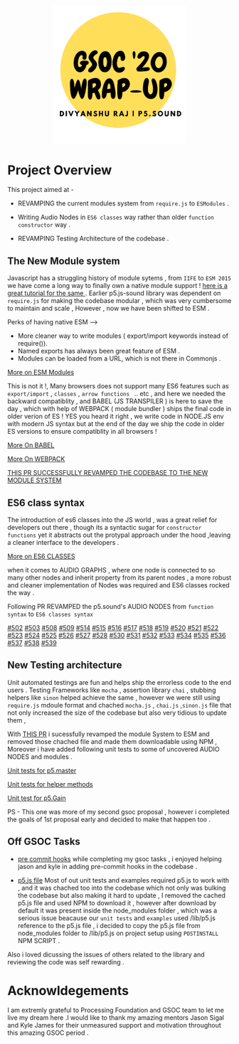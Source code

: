 

<p align="center">
  <img src="https://github.com/endurance21/GSOC-20-WrapUp/blob/master/assets/images/gsoc-heading.png"  alt="github - endurance21" width="300" />
</p

<p>

# Project Overview
  This project aimed at - 
  * REVAMPING the current modules system from ``require.js`` to ``ESModules`` .
  
  * Writing   Audio Nodes in `ES6 classes` way rather than older `function constructor` way  .
  
  * REVAMPING Testing Architecture of the codebase  .
  
</p>

## The New Module system 
Javascript has  a struggling  history of module sytems , from ``IIFE`` to ``ESM 2015`` we have come a long  way to finally own a native module support ! [here is a great tutorial for the same ](https://www.youtube.com/watch?v=qJWALEoGge4&t=3s).
Earlier p5.js-sound library was dependent on  `require.js` for making the codebase modular , which was very cumbersome to maintain and scale , However , now we have been shifted to ESM .

Perks of having native ESM -->

 * More cleaner way to write modules ( export/import keywords instead of require()).
 * Named exports has always been great feature of ESM .
 * Modules can be loaded from a URL, which is not there in Commonjs .

[More on ESM Modules](https://nodejs.org/api/esm.html#esm_ecmascript_modules)



This is not it !,
Many browsers does not support many ES6 features such as `export/import` , ``classes``  , ``arrow functions `` .. etc , and here we needed the backward compatiblity , and BABEL (JS TRANSPILER ) is 
here to save the day  , which with help of WEBPACK ( module bundler ) ships the final code in older verion of ES ! YES you heard it right , we write code in NODE.JS env with modern JS syntax but at the end of the day we ship the code in older ES versions to ensure compatiblity in all browsers ! 



[More On BABEL](https://babeljs.io/docs/en/babel-preset-env)

[More On WEBPACK ](https://webpack.js.org/concepts/)


[THIS PR SUCCESSFULLY REVAMPED THE CODEBASE TO THE NEW MODULE SYSTEM](https://github.com/processing/p5.js-sound/pull/489)



## ES6 class syntax 

The introduction of es6 classes into the JS world , was a great relief for developers out there , though its a syntactic sugar for ``constructor functions`` yet it abstracts out the protypal approach under the hood ,leaving a cleaner interface to the developers .

[More on ES6 CLASSES ](https://developer.mozilla.org/en-US/docs/Web/JavaScript/Reference/Classes)

when it comes to AUDIO GRAPHS , where one node is connected to so many other nodes and inherit property from its parent nodes , a more robust and cleaner  implementation of Nodes was required and ES6 classes rocked the way  .

Following PR REVAMPED the p5.sound's   AUDIO NODES from ``function syntax`` to  ``ES6 classes syntax``

[#502](https://github.com/processing/p5.js-sound/pull/502)
[#503](https://github.com/processing/p5.js-sound/pull/503)
[#508](https://github.com/processing/p5.js-sound/pull/508)
[#509](https://github.com/processing/p5.js-sound/pull/509)
[#514](https://github.com/processing/p5.js-sound/pull/514)
[#515](https://github.com/processing/p5.js-sound/pull/515)
[#516](https://github.com/processing/p5.js-sound/pull/516)
[#517](https://github.com/processing/p5.js-sound/pull/517)
[#518](https://github.com/processing/p5.js-sound/pull/518)
[#519](https://github.com/processing/p5.js-sound/pull/519)
[#520](https://github.com/processing/p5.js-sound/pull/520)
[#521](https://github.com/processing/p5.js-sound/pull/521)
[#522](https://github.com/processing/p5.js-sound/pull/522)
[#523](https://github.com/processing/p5.js-sound/pull/523)
[#524](https://github.com/processing/p5.js-sound/pull/524)
[#525](https://github.com/processing/p5.js-sound/pull/525)
[#526](https://github.com/processing/p5.js-sound/pull/526)
[#527](https://github.com/processing/p5.js-sound/pull/527)
[#528](https://github.com/processing/p5.js-sound/pull/528)
[#530](https://github.com/processing/p5.js-sound/pull/530)
[#531](https://github.com/processing/p5.js-sound/pull/531)
[#532](https://github.com/processing/p5.js-sound/pull/532)
[#533](https://github.com/processing/p5.js-sound/pull/533)
[#534](https://github.com/processing/p5.js-sound/pull/534)
[#535](https://github.com/processing/p5.js-sound/pull/535)
[#536](https://github.com/processing/p5.js-sound/pull/536)
[#537](https://github.com/processing/p5.js-sound/pull/537)
[#538](https://github.com/processing/p5.js-sound/pull/538)
[#539](https://github.com/processing/p5.js-sound/pull/539)



## New Testing architecture 
Unit automated  testings are fun and helps ship the errorless code to the end users .  Testing Frameworks like ``mocha`` , assertion library ``chai`` , stubbing helpers like ``sinon``  helped achieve the same , however we were still using ``require.js`` mdoule format and chached ``mocha.js`` , ``chai.js`` ,``sinon.js`` file that not only increased the size of the codebase but also very tidious to update them ,

With [THIS PR](https://github.com/processing/p5.js-sound/pull/541) i sucessfully revamped the module System to ESM and removed those chached file and made them downloadable using NPM , Moreover i have added following  unit tests to some of uncovered AUDIO NODES and  modules .


[Unit tests for p5.master](https://github.com/processing/p5.js-sound/pull/463)

[Unit tests for helper methods](https://github.com/processing/p5.js-sound/pull/440)

[Unit test for p5.Gain](https://github.com/processing/p5.js-sound/pull/462)

PS - This one was more of my second gsoc proposal , however i  completed the  goals  of  1st proposal early and decided to make that happen too . 


## Off GSOC Tasks
*  [pre commit hooks](https://github.com/processing/p5.js-sound/pull/492)
while completing my gsoc tasks , i enjoyed helping jason and kyle in  adding  pre-commit hooks in the codebase .

 
* [p5.js file](https://github.com/processing/p5.js-sound/pull/501)
Most of out unit  tests and examples  required p5.js to work with , and it was chached too into the codebase which not only was bulking the codebase but also making it hard to update , I removed the cached p5.js file and used NPM to download it  , however after download by default it was present inside the node_modules folder , which was a serious issue beacause  our ``unit tests`` and  ``examples``  used  /lib/p5.js reference to the  p5.js file , i decided to copy the p5.js file from  node_modules folder  to /lib/p5.js on project setup  using ``POSTINSTALL``  NPM SCRIPT .

Also  i loved  dicussing the issues of others related to the library and reviewing  the code was self rewarding .


# Acknowldegements
I am extremly grateful to Processing Foundation and GSOC team to let me  live my dream here .I would like to thank my amazing mentors Jason Sigal and Kyle James for their unmeasured support and motivation throughout this amazing GSOC period .
